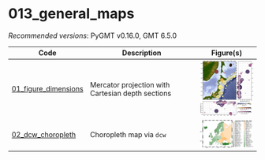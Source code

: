 # 013_general_maps

_Recommended versions_: PyGMT v0.16.0, GMT 6.5.0

| Code | Description | Figure(s) |
| --- | --- | --- |
| [01_figure_dimensions](https://github.com/yvonnefroehlich/GMT_PyGMT_plotting/tree/main/013_general_maps/01_figure_dimensions/map_eqs_depthsection.py) | Mercator projection with Cartesian depth sections | <img src="https://github.com/yvonnefroehlich/gmt-pygmt-plotting/blob/main/013_general_maps/01_figure_dimensions/02_out_figs/map_eqs_depthsection.png" width="150"> |
| [02_dcw_choropleth](https://github.com/yvonnefroehlich/GMT_PyGMT_plotting/tree/main/013_general_maps/02_dcw_choropleth/dcw_choropleth.py)             | Choropleth map via `dcw`                          | <img src="https://github.com/yvonnefroehlich/gmt-pygmt-plotting/blob/main/013_general_maps/02_dcw_choropleth/02_out_figs/dcw_choropleth_sorted_by_change_percent.png" width="150"> |
